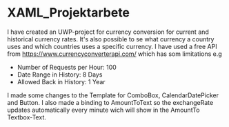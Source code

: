 # XAML_Projektarbete
I have created an UWP-project for currency conversion for current and historical currency rates. It's also possible to se what currency a country uses and which countries uses a specific currency.
I have used a free API from https://www.currencyconverterapi.com/ which has som limitations e.g
* Number of Requests per Hour: 100
* Date Range in History: 8 Days
* Allowed Back in History: 1 Year

I made some changes to the Template for ComboBox, CalendarDatePicker and Button.
I also made a binding to AmountToText so the exchangeRate updates automatically every minute wich will show in the AmountTo Textbox-Text.
